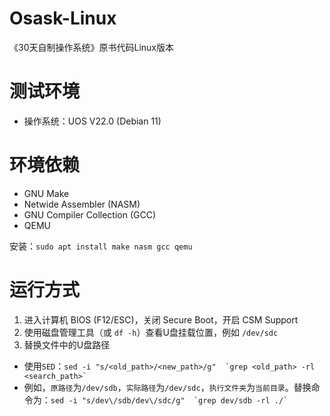 # Osask-Linux
《30天自制操作系统》原书代码Linux版本

# 测试环境
  * 操作系统：UOS V22.0 (Debian 11)

# 环境依赖

- GNU Make
- Netwide Assembler (NASM)
- GNU Compiler Collection (GCC)
- QEMU

安装：`sudo apt install make nasm gcc qemu`

# 运行方式

1. 进入计算机 BIOS (F12/ESC)，关闭 Secure Boot，开启 CSM Support
2. 使用磁盘管理工具（或 `df -h`）查看U盘挂载位置，例如 `/dev/sdc`
3. 替换文件中的U盘路径
- 使用`SED`：```sed -i "s/<old_path>/<new_path>/g"  `grep <old_path> -rl <search_path>` ```
- 例如，`原路径`为`/dev/sdb`，`实际路径`为`/dev/sdc`，`执行文件夹`为`当前目录`。替换命令为：```sed -i "s/dev\/sdb/dev\/sdc/g"  `grep dev/sdb -rl ./` ```
